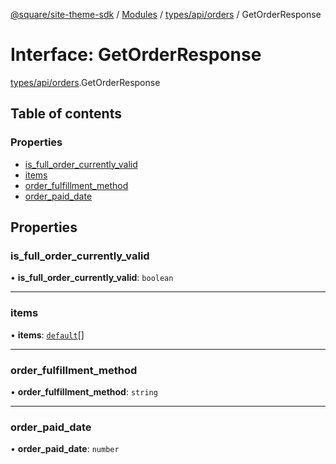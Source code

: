 [@square/site-theme-sdk](../GettingStarted.md) / [Modules](../modules.md) / [types/api/orders](../modules/types_api_orders.md) / GetOrderResponse

# Interface: GetOrderResponse

[types/api/orders](../modules/types_api_orders.md).GetOrderResponse

## Table of contents

### Properties

- [is\_full\_order\_currently\_valid](types_api_orders.GetOrderResponse.md#is_full_order_currently_valid)
- [items](types_api_orders.GetOrderResponse.md#items)
- [order\_fulfillment\_method](types_api_orders.GetOrderResponse.md#order_fulfillment_method)
- [order\_paid\_date](types_api_orders.GetOrderResponse.md#order_paid_date)

## Properties

### is\_full\_order\_currently\_valid

• **is\_full\_order\_currently\_valid**: `boolean`

___

### items

• **items**: [`default`](types_looseobject.default.md)[]

___

### order\_fulfillment\_method

• **order\_fulfillment\_method**: `string`

___

### order\_paid\_date

• **order\_paid\_date**: `number`
